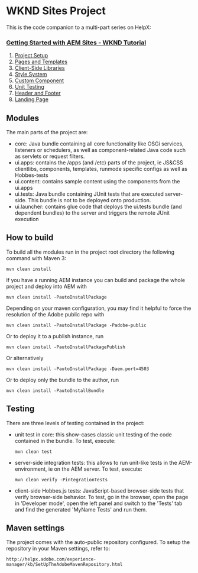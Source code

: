 # WKND Sites Project

This is the code companion to a multi-part series on HelpX:

### [Getting Started with AEM Sites - WKND Tutorial](https://docs.adobe.com/content/help/en/experience-manager-learn/getting-started-wknd-tutorial-develop/overview.html)

1. [Project Setup](https://docs.adobe.com/content/help/en/experience-manager-learn/getting-started-wknd-tutorial-develop/project-setup.html)
2. [Pages and Templates](https://docs.adobe.com/content/help/en/experience-manager-learn/getting-started-wknd-tutorial-develop/pages-templates.html)
3. [Client-Side Libraries](https://docs.adobe.com/content/help/en/experience-manager-learn/getting-started-wknd-tutorial-develop/client-side-libraries.html)
4. [Style System](https://docs.adobe.com/content/help/en/experience-manager-learn/getting-started-wknd-tutorial-develop/style-system.html)
5. [Custom Component](https://docs.adobe.com/content/help/en/experience-manager-learn/getting-started-wknd-tutorial-develop/custom-component.html)
6. [Unit Testing](https://docs.adobe.com/content/help/en/experience-manager-learn/getting-started-wknd-tutorial-develop/unit-testing.html)
7. [Header and Footer](https://docs.adobe.com/content/help/en/experience-manager-learn/getting-started-wknd-tutorial-develop/header-footer.html)
8. [Landing Page](https://docs.adobe.com/content/help/en/experience-manager-learn/getting-started-wknd-tutorial-develop/landing-page.html)

## Modules

The main parts of the project are:

* core: Java bundle containing all core functionality like OSGi services, listeners or schedulers, as well as component-related Java code such as servlets or request filters.
* ui.apps: contains the /apps (and /etc) parts of the project, ie JS&CSS clientlibs, components, templates, runmode specific configs as well as Hobbes-tests
* ui.content: contains sample content using the components from the ui.apps
* ui.tests: Java bundle containing JUnit tests that are executed server-side. This bundle is not to be deployed onto production.
* ui.launcher: contains glue code that deploys the ui.tests bundle (and dependent bundles) to the server and triggers the remote JUnit execution

## How to build

To build all the modules run in the project root directory the following command with Maven 3:

    mvn clean install

If you have a running AEM instance you can build and package the whole project and deploy into AEM with  

    mvn clean install -PautoInstallPackage

Depending on your maven configuration, you may find it helpful to force the resolution of the Adobe public repo with

    mvn clean install -PautoInstallPackage -Padobe-public
    
Or to deploy it to a publish instance, run

    mvn clean install -PautoInstallPackagePublish
    
Or alternatively

    mvn clean install -PautoInstallPackage -Daem.port=4503

Or to deploy only the bundle to the author, run

    mvn clean install -PautoInstallBundle

## Testing

There are three levels of testing contained in the project:

* unit test in core: this show-cases classic unit testing of the code contained in the bundle. To test, execute:

    ```
    mvn clean test
    ```

* server-side integration tests: this allows to run unit-like tests in the AEM-environment, ie on the AEM server. To test, execute:

    ```
    mvn clean verify -PintegrationTests
    ```

* client-side Hobbes.js tests: JavaScript-based browser-side tests that verify browser-side behavior. To test, go in the browser, open the page in 'Developer mode', open the left panel and switch to the 'Tests' tab and find the generated 'MyName Tests' and run them.


## Maven settings

The project comes with the auto-public repository configured. To setup the repository in your Maven settings, refer to:

    http://helpx.adobe.com/experience-manager/kb/SetUpTheAdobeMavenRepository.html
